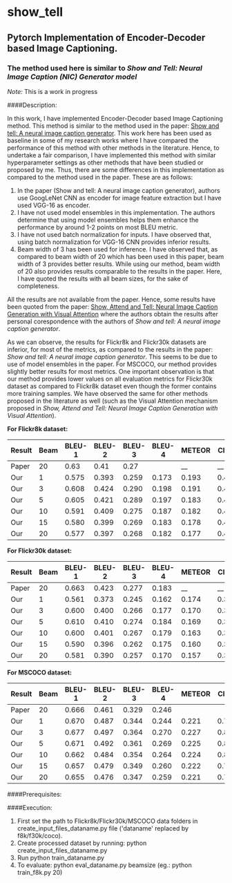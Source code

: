 # show_tell
## Pytorch Implementation of Encoder-Decoder based Image Captioning. 
### The method used here is similar to _Show and Tell: Neural Image Caption (NIC) Generator model_

*Note:* This is a work in progress

####Description:

In this work, I have implemented Encoder-Decoder based Image Captioning method. This method is similar to the method used in the paper: [Show and tell: A neural image caption generator](https://www.cv-foundation.org/openaccess/content_cvpr_2015/html/Vinyals_Show_and_Tell_2015_CVPR_paper.html). This work here has been used as baseline in some of my research works where I have compared the performance of this method with other methods in the literature. Hence, to undertake a fair comparison, I have implemented this method with similar hyperparameter settings as other methods that have been studied or proposed by me. 
Thus, there are some differences in this implementation as compared to the method used in the paper. These are as follows:
1. In the paper (Show and tell: A neural image caption generator), authors use GoogLeNet CNN as encoder for image feature extraction but I have used VGG-16 as encoder.
1. I have not used model ensembles in this implementation. The authors determine that using model ensembles helps them enhance the performance by around 1-2 points on most BLEU metric.
1. I have not used batch normalization for inputs. I have observed that, using batch normalization for VGG-16 CNN provides inferior results.
1. Beam width of 3 has been used for inference. I have observed that, as compared to beam width of 20 which has been used in this paper, beam width of 3 provides better results. While using our method, beam width of 20 also provides results comparable to the results in the paper. Here, I have quoted the results with all beam sizes, for the sake of completeness.

All the results are not available from the paper. Hence, some results have been quoted from the paper: [Show, Attend and Tell: Neural Image Caption
Generation with Visual Attention](http://proceedings.mlr.press/v37/xuc15) where the authors obtain the results after personal corespondence with the authors of _Show and tell: A neural image caption generator_.

As we can observe, the results for Flickr8k and Flickr30k datasets are inferior, for most of the metrics, as compared to the results in the paper: _Show and tell: A neural image caption generator_. This seems to be due to use of model ensembles in the paper. For MSCOCO, our method provides slightly better results for most metrics.
One important observation is that our method provides lower values on all evaluation metrics for Flickr30k dataset as compared to Flickr8k dataset even though the former contains more training samples. We have observed the same for other methods proposed in the literature as well (such as the Visual Attention mechanism proposed in _Show, Attend and Tell: Neural Image Caption Generation with Visual Attention_).

**For Flickr8k dataset:**

|Result |Beam | BLEU-1 | BLEU-2 | BLEU-3| BLEU-4| METEOR | CIDEr | SPICE | ROUGE-L |
|---|---|---|---|---|---|---|---|---|---|
|Paper | 20 | 0.63 | 0.41 | 0.27 |  | __ | __ | __ | __ |
|Our | 1 | 0.575 | 0.393 | 0.259 | 0.173 | 0.193 | 0.444 | 0.127 | 0.438 |
|Our | 3 | 0.608 | 0.424 | 0.290 | 0.198 | 0.191 | 0.478 | 0.133 | 0.447 |
|Our | 5 | 0.605 | 0.421 | 0.289 | 0.197 | 0.183 | 0.479 | 0.132 | 0.443 |
|Our | 10 | 0.591 | 0.409 | 0.275 | 0.187 | 0.182 | 0.464 | 0.129 | 0.433 |
|Our | 15 | 0.580 | 0.399 | 0.269 | 0.183 | 0.178 | 0.454 | 0.125 | 0.428 |
|Our | 20 | 0.577 | 0.397 | 0.268 | 0.182 | 0.177 | 0.454 | 0.124 | 0.428 |

**For Flickr30k dataset:**

|Result |Beam | BLEU-1 | BLEU-2 | BLEU-3| BLEU-4| METEOR | CIDEr | SPICE | ROUGE-L |
|---|---|---|---|---|---|---|---|---|---|
|Paper | 20 | 0.663 | 0.423 | 0.277 | 0.183 | __ | __ | __ | __ |
|Our | 1 | 0.561 | 0.373 | 0.245 | 0.162 | 0.174 | 0.323 | 0.114 | 0.410 |
|Our | 3 | 0.600 | 0.400 | 0.266 | 0.177 | 0.170 | 0.354 | 0.113 | 0.415 |
|Our | 5 | 0.610 | 0.410 | 0.274 | 0.184 | 0.169 | 0.363 | 0.114 | 0.416 |
|Our | 10 | 0.600 | 0.401 | 0.267 | 0.179 | 0.163 | 0.350 | 0.108 | 0.409 |
|Our | 15 | 0.590 | 0.396 | 0.262 | 0.175 | 0.160 | 0.352 | 0.106 | 0.405 |
|Our | 20 | 0.581 | 0.390 | 0.257 | 0.170 | 0.157 | 0.347 | 0.103 | 0.401 |


**For MSCOCO dataset:**

|Result |Beam | BLEU-1 | BLEU-2 | BLEU-3| BLEU-4| METEOR | CIDEr | SPICE | ROUGE-L |
|---|---|---|---|---|---|---|---|---|---|
|Paper | 20 | 0.666 | 0.461 | 0.329 | 0.246 |  |  |  |  |
|Our | 1 | 0.670 | 0.487 | 0.344 | 0.244 | 0.221 | 0.787 | 0.153 | 0.490 |
|Our | 3 | 0.677 | 0.497 | 0.364 | 0.270 | 0.227 | 0.821 | 0.158 | 0.498 |
|Our | 5 | 0.671 | 0.492 | 0.361 | 0.269 | 0.225 | 0.816 | 0.157 | 0.495 |
|Our | 10 | 0.662 | 0.484 | 0.354 | 0.264 | 0.224 | 0.802 | 0.154 | 0.490 |
|Our | 15 | 0.657 | 0.479 | 0.349 | 0.260 | 0.222 | 0.791 | 0.152 | 0.486 |
|Our | 20 | 0.655 | 0.476 | 0.347 | 0.259 | 0.221 | 0.788 | 0.151 | 0.484 |


####Prerequisites:

####Execution:
1. First set the path to Flickr8k/Flickr30k/MSCOCO data folders in create_input_files_dataname.py file ('dataname' replaced by f8k/f30k/coco).
1. Create processed dataset by running: python create_input_files_dataname.py
1. Run python train_dataname.py
1. To evaluate: python eval_dataname.py beamsize (eg.: python train_f8k.py 20)
